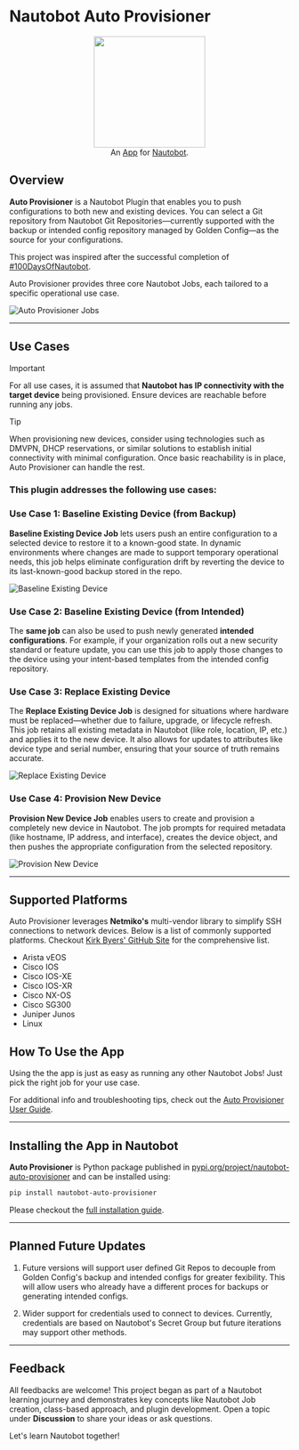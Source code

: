 # Nautobot Auto Provisioner

<p align="center">
  <img src="https://github.com/d-camacho/testing_readme/blob/main/images/auto_prov_full_logo.png "class="logo" height="200px">
  <br>
  An <a href="https://networktocode.com/nautobot-apps/">App</a> for <a href="https://nautobot.com/">Nautobot</a>.
</p>

## Overview

**Auto Provisioner** is a Nautobot Plugin that enables you to push configurations to both new and existing devices. You can select a Git repository from Nautobot Git Repositories—currently supported with the backup or intended config repository managed by Golden Config—as the source for your configurations.

This project was inspired after the successful completion of [#100DaysOfNautobot](https://go.networktocode.com/100-days-of-nautobot).

Auto Provisioner provides three core Nautobot Jobs, each tailored to a specific operational use case.

![Auto Provisioner Jobs](https://github.com/d-camacho/nautobot-auto-provisioner/blob/main/docs/images/all_jobs.png)

---

## Use Cases

> [!IMPORTANT] 
For all use cases, it is assumed that **Nautobot has IP connectivity with the target device** being provisioned. Ensure devices are reachable before running any jobs.

> [!TIP] 
When provisioning new devices, consider using technologies such as DMVPN, DHCP reservations, or similar solutions to establish initial connectivity with minimal configuration. Once basic reachability is in place, Auto Provisioner can handle the rest.

### This plugin addresses the following use cases:

### Use Case 1: Baseline Existing Device (from Backup)

**Baseline Existing Device Job** lets users push an entire configuration to a selected device to restore it to a known-good state. In dynamic environments where changes are made to support temporary operational needs, this job helps eliminate configuration drift by reverting the device to its last-known-good backup stored in the repo.

![Baseline Existing Device](https://github.com/d-camacho/nautobot-auto-provisioner/blob/main/docs/images/baseline_job.png)

### Use Case 2: Baseline Existing Device (from Intended)

The **same job** can also be used to push newly generated **intended configurations**. For example, if your organization rolls out a new security standard or feature update, you can use this job to apply those changes to the device using your intent-based templates from the intended config repository.

### Use Case 3: Replace Existing Device

The **Replace Existing Device Job** is designed for situations where hardware must be replaced—whether due to failure, upgrade, or lifecycle refresh. This job retains all existing metadata in Nautobot (like role, location, IP, etc.) and applies it to the new device. It also allows for updates to attributes like device type and serial number, ensuring that your source of truth remains accurate.

![Replace Existing Device](https://github.com/d-camacho/nautobot-auto-provisioner/blob/main/docs/images/replace_existing.png)

### Use Case 4: Provision New Device

**Provision New Device Job** enables users to create and provision a completely new device in Nautobot. The job prompts for required metadata (like hostname, IP address, and interface), creates the device object, and then pushes the appropriate configuration from the selected repository.

![Provision New Device](https://github.com/d-camacho/nautobot-auto-provisioner/blob/main/docs/images/provision_new.png)


---

## Supported Platforms

Auto Provisioner leverages **Netmiko's** multi-vendor library to simplify SSH connections to network devices. Below is a list of commonly supported platforms. Checkout [Kirk Byers' GitHub Site](https://ktbyers.github.io/netmiko/PLATFORMS.html) for the comprehensive list. 

* Arista vEOS
* Cisco IOS
* Cisco IOS-XE
* Cisco IOS-XR
* Cisco NX-OS
* Cisco SG300
* Juniper Junos
* Linux


## How To Use the App

Using the the app is just as easy as running any other Nautobot Jobs! Just pick the right job for your use case.

For additional info and troubleshooting tips, check out the [Auto Provisioner User Guide](docs/user/app_user_guide.md).

---

## Installing the App in Nautobot

**Auto Provisioner** is Python package published in [pypi.org/project/nautobot-auto-provisioner](https://pypi.org/project/nautobot-auto-provisioner/) and can be installed using:

```bash
pip install nautobot-auto-provisioner
```

Please checkout the [full installation guide](docs/admin/install.md).

---

## Planned Future Updates

1. Future versions will support user defined Git Repos to decouple from Golden Config's backup and intended configs for greater fexibility. This will allow users who already have a different proces for backups or generating intended configs.

2. Wider support for credentials used to connect to devices. Currently, credentials are based on Nautobot's Secret Group but future iterations may support other methods.

---

## Feedback

All feedbacks are welcome! This project began as part of a Nautobot learning journey and demonstrates key concepts like Nautobot Job creation, class-based approach, and plugin development. Open a topic under **Discussion** to share your ideas or ask questions.

Let's learn Nautobot together!